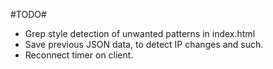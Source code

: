 #TODO# 
 
 * Grep style detection of unwanted patterns in index.html
 * Save previous JSON data, to detect IP changes and such.
 * Reconnect timer on client.
